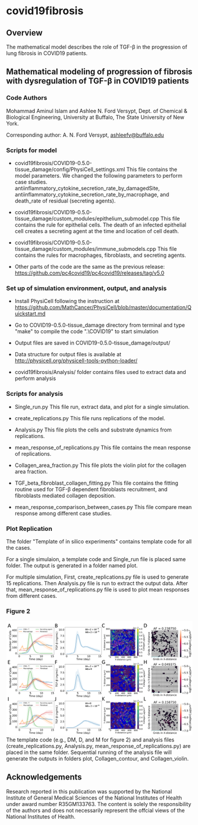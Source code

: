 # covid19fibrosis

## Overview 
The mathematical model describes the role of TGF-β in the progression of lung fibrosis in COVID19 patients.

## Mathematical modeling of progression of fibrosis with dysregulation of TGF-β in COVID19 patients

### Code Authors
Mohammad Aminul Islam and Ashlee N. Ford Versypt, 
Dept. of Chemical & Biological Engineering,
University at Buffalo, The State University of New York.

Corresponding author: A. N. Ford Versypt, ashleefv@buffalo.edu

### Scripts for model

* covid19fibrosis/COVID19-0.5.0-tissue_damage/config/PhysiCell_settings.xml
This file contains the model parameters. We changed the following parameters to perform case studies.
antiinflammatory_cytokine_secretion_rate_by_damagedSite, antiinflammatory_cytokine_secretion_rate_by_macrophage, and death_rate of residual (secreting agents).

* covid19fibrosis/COVID19-0.5.0-tissue_damage/custom_modules/epithelium_submodel.cpp This file contains the rule for epithelial cells. The death of an infected epithelial cell creates a secreting agent at the time and location of cell death.

* covid19fibrosis/COVID19-0.5.0-tissue_damage/custom_modules/immune_submodels.cpp This file contains the rules for macrophages, fibroblasts, and secreting agents.

* Other parts of the code are the same as the previous release: https://github.com/pc4covid19/pc4covid19/releases/tag/v5.0

### Set up of simulation environment, output, and analysis
* Install PhysiCell following the instruction at https://github.com/MathCancer/PhysiCell/blob/master/documentation/Quickstart.md 

* Go to COVID19-0.5.0-tissue_damage directory from terminal and type "make" to compile the code ".\COVID19" to start simulation

* Output files are saved in COVID19-0.5.0-tissue_damage/output/

* Data structure for output files is available at http://physicell.org/physicell-tools-python-loader/ 

* covid19fibrosis/Analysis/ folder contains files used to extract data and perform analysis

### Scripts for analysis
* Single_run.py This file run, extract data, and plot for a single simulation.

* create_replications.py This file runs replications of the model.

* Analysis.py This file plots the cells and substrate dynamics from replications.

* mean_response_of_replications.py This file contains the mean response of replications.

* Collagen_area_fraction.py This file plots the violin plot for the collagen area fraction.

* TGF_beta_fibroblast_collagen_fitting.py This file contains the fitting routine used for TGF-β dependent fibroblasts recruitment, and fibroblasts mediated collagen deposition.

* mean_response_comparison_between_cases.py This file compare mean response among different case studies.


### Plot Replication
The folder "Template of in silico experiments" contains template code for all the cases. 

For a single simulaion, a template code and Single_run file is placed same folder. The output is generated in a folder named plot.

For multiple simulation, First, create_replications.py file is used to generate 15 replications. Then Analysis.py file is run to extract the output data. After that, mean_response_of_replications.py file is used to plot mean responses from different cases.

### Figure 2
![Figure 2](/Figures/Fig2.png)
The template code (e.g., DM, D, and M for figure 2) and analysis files (create_replications.py, Analysis.py, mean_response_of_replications.py) are placed in the same folder. Sequential running of the analysis file will generate the outputs in folders plot, Collagen_contour, and Collagen_violin.

## Acknowledgements
Research reported in this publication was supported by the National Institute of General Medical Sciences of the National Institutes of Health under award number R35GM133763. The content is solely the responsibility of the authors and does not necessarily represent the offcial views of the National Institutes of Health.
